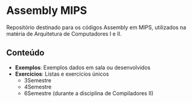 # Assembly MIPS 

Repositório destinado para os códigos Assembly em MIPS, utilizados na matéria de Arquitetura de Computadores I e II.

## Conteúdo

* **Exemplos**: Exemplos dados em sala ou desenvolvidos
* **Exercícios**: Listas e exercícios únicos
    - 3Semestre
    - 4Semestre
    - 6Semestre (durante a disciplina de Compiladores II)